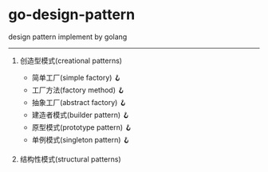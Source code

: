 # go-design-pattern

design pattern implement by golang

<hr/>

1. 创造型模式(creational patterns)

    - 简单工厂(simple factory) 🪝
    - 工厂方法(factory method) 🪝
    - 抽象工厂(abstract factory) 🪝
    - 建造者模式(builder pattern) 🪝
    - 原型模式(prototype pattern) 🪝
    - 单例模式(singleton pattern) 🪝


2. 结构性模式(structural patterns)
